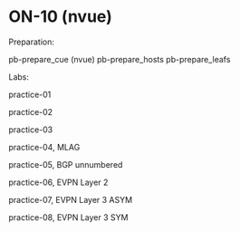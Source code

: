 # ON-10 (nvue)

Preparation:

pb-prepare_cue (nvue)
pb-prepare_hosts
pb-prepare_leafs

Labs:

practice-01

practice-02

practice-03

practice-04, MLAG

practice-05, BGP unnumbered

practice-06, EVPN Layer 2 

practice-07, EVPN Layer 3 ASYM

practice-08, EVPN Layer 3 SYM
